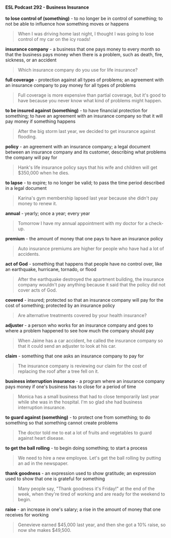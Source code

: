 #### ESL Podcast 292 - Business Insurance

**to lose control of (something)** - to no longer be in control of something; to not
be able to influence how something moves or happens

> When I was driving home last night, I thought I was going to lose control of my
car on the icy roads!

**insurance company** - a business that one pays money to every month so that
the business pays money when there is a problem, such as death, fire, sickness,
or an accident

> Which insurance company do you use for life insurance?

**full coverage** - protection against all types of problems; an agreement with an
insurance company to pay money for all types of problems

> Full coverage is more expensive than partial coverage, but it's good to have
because you never know what kind of problems might happen.

**to be insured against (something)** - to have financial protection for something;
to have an agreement with an insurance company so that it will pay money if
something happens

> After the big storm last year, we decided to get insurance against flooding.

**policy** - an agreement with an insurance company; a legal document between
an insurance company and its customer, describing what problems the company
will pay for

> Hank's life insurance policy says that his wife and children will get $350,000
when he dies.

**to lapse** - to expire; to no longer be valid; to pass the time period described in a
legal document

> Karina's gym membership lapsed last year because she didn't pay money to
renew it.

**annual** - yearly; once a year; every year

> Tomorrow I have my annual appointment with my doctor for a check-up.

**premium** - the amount of money that one pays to have an insurance policy

> Auto insurance premiums are higher for people who have had a lot of
accidents.

**act of God** - something that happens that people have no control over, like an
earthquake, hurricane, tornado, or flood

> After the earthquake destroyed the apartment building, the insurance company
wouldn't pay anything because it said that the policy did not cover acts of God.

**covered** - insured; protected so that an insurance company will pay for the cost
of something; protected by an insurance policy

> Are alternative treatments covered by your health insurance?

**adjuster** - a person who works for an insurance company and goes to where a
problem happened to see how much the company should pay

> When Jaime has a car accident, he called the insurance company so that it
could send an adjuster to look at his car.

**claim** - something that one asks an insurance company to pay for

> The insurance company is reviewing our claim for the cost of replacing the roof
after a tree fell on it.

**business interruption insurance** - a program where an insurance company
pays money if one's business has to close for a period of time

> Monica has a small business that had to close temporarily last year while she
was in the hospital. I'm so glad she had business interruption insurance.

**to guard against (something)** - to protect one from something; to do something
so that something cannot create problems

> The doctor told me to eat a lot of fruits and vegetables to guard against heart
disease.

**to get the ball rolling** - to begin doing something; to start a process

> We need to hire a new employee. Let's get the ball rolling by putting an ad in
the newspaper.

**thank goodness** - an expression used to show gratitude; an expression used to
show that one is grateful for something

> Many people say, "Thank goodness it's Friday!" at the end of the week, when
they're tired of working and are ready for the weekend to begin.

**raise** - an increase in one's salary; a rise in the amount of money that one
receives for working

> Genevieve earned $45,000 last year, and then she got a 10% raise, so now she
makes $49,500.

